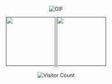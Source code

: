 <div id="title" align=center>

![GIF](https://readme-typing-svg.herokuapp.com?center=true&lines=(+*・ω・)✄╰ひ╯&color=17D494D7)

<a href="">
    <img height="135px" src="https://github-readme-stats.vercel.app/api?usernameMiaoMiao-Harem&include_all_commits=true&count_private=true&hide_title=true&hide_border=true&show_icons=true&line_height=24&theme=gotham"/>
    <img height="135px" src="https://github-readme-stats.vercel.app/api/top-langs/?username=MiaoMiao-Harem&langs_count=8&hide_title=true&hide_border=true&layout=compact&theme=gotham"/>
</a>

![Visitor Count](https://komarev.com/ghpvc/?username=MiaoMiao-Harem&color=green&style=for-the-badge)

</div>
